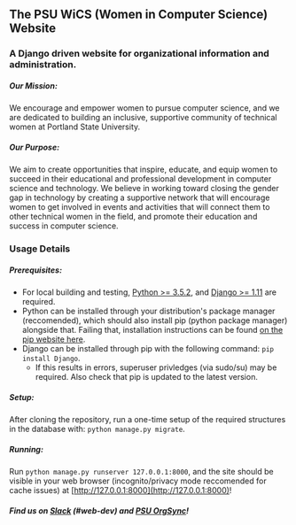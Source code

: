 ## The PSU WiCS (Women in Computer Science) Website  

### A Django driven website for organizational information and administration.  

##### Our Mission:  
We encourage and empower women to pursue computer science, and we are dedicated to building an inclusive, supportive community of technical women at Portland State University.  

##### Our Purpose:  
We aim to create opportunities that inspire, educate, and equip women to succeed in their educational and professional development in computer science and technology. We believe in working toward closing the gender gap in technology by creating a supportive network that will encourage women to get involved in events and activities that will connect them to other technical women in the field, and promote their education and success in computer science.  

### Usage Details  
##### Prerequisites:  
- For local building and testing, [Python >= 3.5.2](https://www.python.org/), and [Django >= 1.11](https://www.djangoproject.com/) are required.  
- Python can be installed through your distribution's package manager (reccomended), which should also install pip (python package manager) alongside that. Failing that, installation instructions can be found [on the pip website here](https://pip.pypa.io/en/stable/installing/).  
- Django can be installed through pip with the following command: `pip install Django`.  
  - If this results in errors, superuser privledges (via sudo/su) may be required. Also check that pip is updated to the latest version.  

##### Setup:  
After cloning the repository, run a one-time setup of the required structures in the database with: `python manage.py migrate`.  

##### Running:  
Run `python manage.py runserver 127.0.0.1:8000`, and the site should be visible in your web browser (incognito/privacy mode reccomended for cache issues) at [http://127.0.0.1:8000](http://127.0.0.1:8000)!  

##### Find us on **[Slack](https://wics-psu.slack.com)** (#web-dev) and **[PSU OrgSync](https://orgsync.com/158259/chapter)**!
